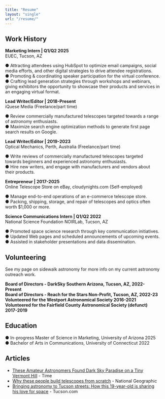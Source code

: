```yaml
---
title: "Resume"
layout: "single"
url: "/resume/"
---
```


## **Work History**

**Marketing Intern | Q1/Q2 2025**  
EUEC, Tucson, AZ  

● Attracting attendees using HubSpot to optimize email campaigns, social media efforts, and other digital strategies to drive attendee registrations.  
● Promoting & coordinating speaker participation for the virtual conference.  
● Crafting lead generation strategies through workshops and webinars, giving exhibitors the opportunity to showcase their products and services in an engaging virtual format.  

**Lead Writer/Editor | 2018-Present**  
iQuese Media (Freelance/part time)  

● Review commercially manufactured telescopes targeted towards a range of astronomy enthusiasts.  
● Maximize search engine optimization methods to generate first page search results on Google.  

**Lead Writer/Editor | 2019-2023**  
Optical Mechanics, Perth, Australia (Freelance/part time)  

● Write reviews of commercially manufactured telescopes targeted towards beginners and experienced astronomy enthusiasts.  
● Hire new writers, and engage with manufacturers and vendors about their products.  

**Entrepreneur | 2017-2025**  
Online Telescope Store on eBay, cloudynights.com (Self-employed)  

● Manage end-to-end operations of an e-commerce telescope store.  
● Packing, shipping, storage, and repair of telescopes and optics often worth $1,000 or more.  

**Science Communications Intern | Q1/Q2 2022**  
National Science Foundation NOIRLab, Tucson, AZ  

● Promoted space science research through key communication initiatives.  
● Updated Web pages and scheduled announcements of upcoming events.  
● Assisted in stakeholder presentations and data dissemination.  

## **Volunteering**

See my page on sidewalk astronomy for more info on my current astronomy outreach work.

**Board of Directors - DarkSky Southern Arizona, Tucson, AZ, 2022-Present**  
**Board of Directors - Reach for the Stars Non-Profit, Tucson, AZ, 2022-23**  
**Volunteered for the Westport Astronomical Society 2016-2021**  
**Volunteered for the Fairfield County Astronomical Society (defunct) 2017-2019**  

## **Education**

● In-progress Master of Science in Marketing, University of Arizona 2025  
● Bachelor of Arts in Communications, University of Connecticut 2022

## **Articles**

- [These Amateur Astronomers Found Dark Sky Paradise on a Tiny Vermont Hill](https://time.com/longform/amateur-astronomers-stargazing-photos/) - Time
- [Why these people build telescopes from scratch](https://www.nationalgeographic.com/science/article/telescope-festival) - National Geographic
- [Bringing astronomy to Tucson streets: How this 19-year-old is sharing his love for space](https://tucson.com/article_71f39754-bad3-11ec-aa9b-9bb23a1063c4.html) - Tucson.com